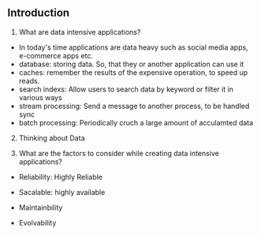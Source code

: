 ## Introduction

1. What are data intensive applications?
 - In today's time applications are data heavy such as social media apps, e-commerce apps etc.
 - database: storing data. So, that they or another application can use it
 - caches: remember the results of the expensive operation, to speed up reads.
 - search indexs: Allow users to search data by keyword or filter it in various ways
 - stream processing: Send a message to another process, to be handled sync
 - batch processing: Periodically cruch a large amount of acculamted data

2. Thinking about Data

3. What are the factors to consider while creating data intensive applications?

- Reliability: Highly Reliable

- Sacalable: highly available 

- Maintainbility

- Evolvability

